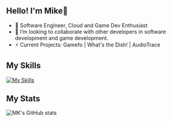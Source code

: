 ## Hello! I'm Mike👋 

- 🌱 Software Engineer, Cloud and Game Dev Enthusiast
- 👯 I’m looking to collaborate with other developers in software development and game development.
- ⚡ Current Projects: Gamefo | What's the Dish! | AudioTrace

## My Skills
[![My Skills](https://skillicons.dev/icons?i=aws,gcp,fastapi,py,postgres,cs,cpp,ts,unreal,discord,bots,docker,django,dotnet,git,html,css,linux,mongodb,nextjs,nodejs,postman,tailwind,&perline=12)]()
## My Stats
![MK's GitHub stats](https://github-readme-stats.vercel.app/api?username=MK732&show=answered,prs_merged,prs,&show_icons=true&theme=tokyonight)
</br>


